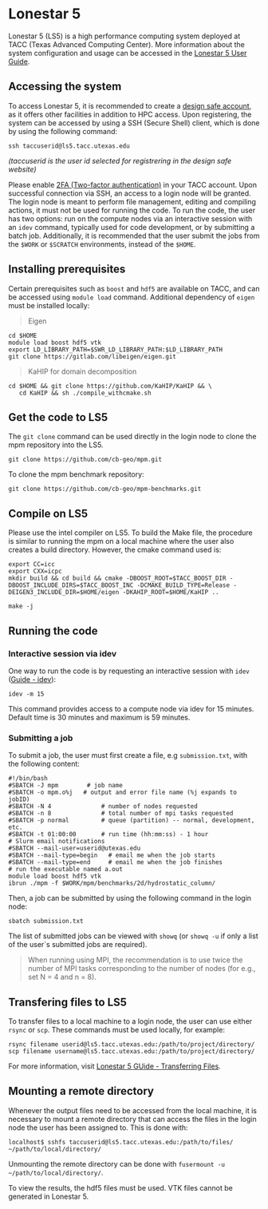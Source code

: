 # Lonestar 5

Lonestar 5 (LS5) is a high performance computing system deployed at TACC (Texas Advanced Computing Center). More information about the system configuration and usage can be accessed in the [Lonestar 5 User Guide](https://portal.tacc.utexas.edu/user-guides/lonestar5).

## Accessing the system

To access Lonestar 5, it is recommended to create a [design safe account](https://www.designsafe-ci.org/account/register/), as it offers other facilities in addition to HPC access. Upon registering, the system can be accessed by using a SSH (Secure Shell) client, which is done by using the following command:


```shell
ssh taccuserid@ls5.tacc.utexas.edu
```

*(taccuserid is the user id selected for registrering in the design safe website)*

Please enable [2FA (Two-factor authentication)](https://portal.tacc.utexas.edu/tutorials/multifactor-authentication) in your TACC account. Upon successful connection via SSH, an access to a login node will be granted. The login node is meant to perform file management, editing and compiling actions, it must not be used for running the code. To run the code, the user has two options: run on the compute nodes via an interactive session with an `idev` command, typically used for code development, or by submitting a batch job. Additionally, it is recommended that the user submit the jobs from the `$WORK` or `$SCRATCH` environments, instead of the `$HOME`.

## Installing prerequisites

Certain prerequisites such as `boost` and `hdf5` are available on TACC, and can be accessed using `module load` command. Additional dependency of `eigen` must be installed locally:

> Eigen

```shell
cd $HOME
module load boost hdf5 vtk
export LD_LIBRARY_PATH=$SWR_LD_LIBRARY_PATH:$LD_LIBRARY_PATH
git clone https://gitlab.com/libeigen/eigen.git
```

> KaHIP for domain decomposition

```shell
cd $HOME && git clone https://github.com/KaHIP/KaHIP && \
   cd KaHIP && sh ./compile_withcmake.sh
```

## Get the code to LS5

The `git clone` command can be used directly in the login node to clone the mpm repository into the LS5.

```shell
git clone https://github.com/cb-geo/mpm.git
```

To clone the mpm benchmark repository:

```shell
git clone https://github.com/cb-geo/mpm-benchmarks.git
```



## Compile on LS5

Please use the intel compiler on LS5. To build the Make file, the procedure is similar to running the mpm on a local machine where the user also creates a build directory. However, the cmake command used is:

```shell
export CC=icc
export CXX=icpc
mkdir build && cd build && cmake -DBOOST_ROOT=$TACC_BOOST_DIR -DBOOST_INCLUDE_DIRS=$TACC_BOOST_INC -DCMAKE_BUILD_TYPE=Release -DEIGEN3_INCLUDE_DIR=$HOME/eigen -DKAHIP_ROOT=$HOME/KaHIP ..

make -j
```
## Running the code

### Interactive session via idev

One way to run the code is by requesting an interactive session with `idev` ([Guide - idev](https://portal.tacc.utexas.edu/user-guides/lonestar5#running-idev)):

```shell
idev -m 15
```

This command provides access to a compute node via idev for 15 minutes. Default time is 30  minutes and maximum is 59 minutes.

### Submitting a job

To submit a job, the user must first create a file, e.g `submission.txt`, with the following content:

```
#!/bin/bash
#SBATCH -J mpm        # job name
#SBATCH -o mpm.o%j   # output and error file name (%j expands to jobID)
#SBATCH -N 4              # number of nodes requested
#SBATCH -n 8              # total number of mpi tasks requested
#SBATCH -p normal         # queue (partition) -- normal, development, etc.
#SBATCH -t 01:00:00       # run time (hh:mm:ss) - 1 hour
# Slurm email notifications
#SBATCH --mail-user=userid@utexas.edu
#SBATCH --mail-type=begin   # email me when the job starts
#SBATCH --mail-type=end     # email me when the job finishes
# run the executable named a.out
module load boost hdf5 vtk
ibrun ./mpm -f $WORK/mpm/benchmarks/2d/hydrostatic_column/
```

Then, a job can be submitted by using the following command in the login node:

```shell
sbatch submission.txt
```

The list of submitted jobs can be viewed with `showq` (or `showq -u` if only a list of the user`s submitted jobs are required).

> When running using MPI, the recommendation is to use twice the number of MPI tasks corresponding to the number of nodes (for e.g., set N = 4 and n = 8).

## Transfering files to LS5

To transfer files to a local machine to a login node, the user can use either `rsync` or `scp`. These commands must be used locally, for example:

```shell
rsync filename userid@ls5.tacc.utexas.edu:/path/to/project/directory/
scp filename username@ls5.tacc.utexas.edu:/path/to/project/directory/
```

For more information, visit [Lonestar 5 GUide - Transferring Files](https://portal.tacc.utexas.edu/user-guides/lonestar5#managing-transferring).

## Mounting a remote directory

Whenever the output files need to be accessed from the local machine, it is necessary to mount a remote directory that can access the files in the login node the user has been assigned to. This is done with:

```shell
localhost$ sshfs taccuserid@ls5.tacc.utexas.edu:/path/to/files/ ~/path/to/local/directory/
```

Unmounting the remote directory can be done with `fusermount -u ~/path/to/local/directory/`.

<aside class="notice">
To view the results, the hdf5 files must be used. VTK files cannot be generated in Lonestar 5. 
</aside>
